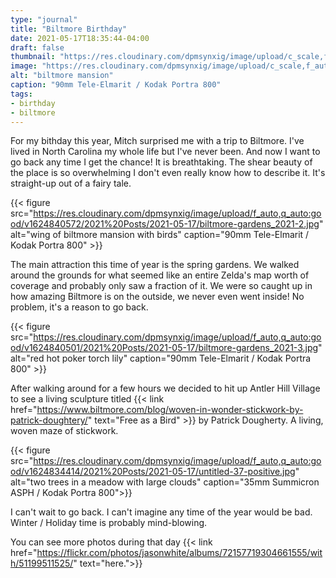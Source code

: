 ```yaml
---
type: "journal"
title: "Biltmore Birthday"
date: 2021-05-17T18:35:44-04:00
draft: false
thumbnail: "https://res.cloudinary.com/dpmsynxig/image/upload/c_scale,f_auto,q_auto:good,w_700/v1624840466/2021%20Posts/2021-05-17/biltmore-gardens_2021-1.jpg"
image: "https://res.cloudinary.com/dpmsynxig/image/upload/c_scale,f_auto,q_auto:good,w_2048/v1624840466/2021%20Posts/2021-05-17/biltmore-gardens_2021-1.jpg"
alt: "biltmore mansion"
caption: "90mm Tele-Elmarit / Kodak Portra 800"
tags:
- birthday
- biltmore
---
```


For my bithday this year, Mitch surprised me with a trip to Biltmore. I've lived in North Carolina my whole life but I've never been. And now I want to go back any time I get the chance! It is breathtaking. The shear beauty of the place is so overwhelming I don't even really know how to describe it. It's straight-up out of a fairy tale. 

{{< figure src="https://res.cloudinary.com/dpmsynxig/image/upload/f_auto,q_auto:good/v1624840572/2021%20Posts/2021-05-17/biltmore-gardens_2021-2.jpg" alt="wing of biltmore mansion with birds" caption="90mm Tele-Elmarit / Kodak Portra 800" >}}

The main attraction this time of year is the spring gardens. We walked around the grounds for what seemed like an entire Zelda's map worth of coverage and probably only saw a fraction of it. We were so caught up in how amazing Biltmore is on the outside, we never even went inside! No problem, it's a reason to go back.

{{< figure src="https://res.cloudinary.com/dpmsynxig/image/upload/f_auto,q_auto:good/v1624840501/2021%20Posts/2021-05-17/biltmore-gardens_2021-3.jpg" alt="red hot poker torch lily" caption="90mm Tele-Elmarit / Kodak Portra 800" >}}

After walking around for a few hours we decided to hit up Antler Hill Village to see a living sculpture titled {{< link href="https://www.biltmore.com/blog/woven-in-wonder-stickwork-by-patrick-doughtery/" text="Free as a Bird" >}} by Patrick Dougherty. A living, woven maze of stickwork.

{{< figure src="https://res.cloudinary.com/dpmsynxig/image/upload/f_auto,q_auto:good/v1624834414/2021%20Posts/2021-05-17/untitled-37-positive.jpg" alt="two trees in a meadow with large clouds" caption="35mm Summicron ASPH / Kodak Portra 800">}}

I can't wait to go back. I can't imagine any time of the year would be bad. Winter / Holiday time is probably mind-blowing.

You can see more photos during that day {{< link href="https://flickr.com/photos/jasonwhite/albums/72157719304661555/with/51199511525/" text="here.">}}
